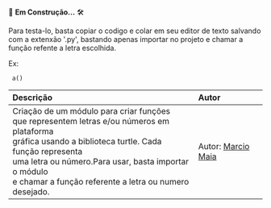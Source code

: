 🚧 **Em Construção...** 🛠️

Para testa-lo, basta copiar o codigo e colar em seu editor de texto salvando com a extenxão '.py', bastando apenas importar no projeto e chamar a função refente a letra escolhida.

Ex:

``` a()``` 

| Descrição | Autor |
:----------  | :----------
Criação de um módulo para criar funções<br> que representem letras e/ou números em plataforma<br> gráfica usando a biblioteca turtle. Cada função representa <br>uma letra ou número.Para usar, basta importar o módulo <br>e chamar a função referente a letra ou numero desejado.<br> | Autor: [Marcio Maia](https://github.com/casodio)
